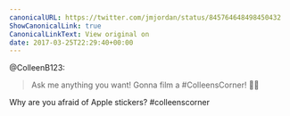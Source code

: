 ```yaml
---
canonicalURL: https://twitter.com/jmjordan/status/845764648498450432
ShowCanonicalLink: true
CanonicalLinkText: View original on
date: 2017-03-25T22:29:40+00:00
---
```

@ColleenB123:

> Ask me anything you want! Gonna film a #ColleensCorner! 👍🏻

Why are you afraid of Apple stickers? #colleenscorner